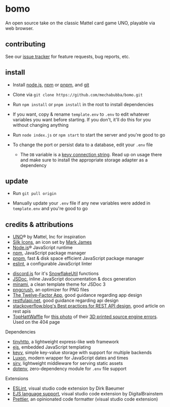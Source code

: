# bomo

An open source take on the classic Mattel card game UNO, playable via web browser.

<!-- Features include a lobby browser, private lobbies, control over gameplay mechanics, per game chat, LetsEncrypt support, login via oauth, and a documented API.

To play, visit the public server at <url>, or setup your own. -->

## contributing

See our [issue tracker](https://github.com/mechabubba/bomo/issues) for feature requests, bug reports, etc.

<!-- If you want to contribute yourself,  -->

## install

- Install [node.js](https://nodejs.org), [npm](https://docs.npmjs.com/downloading-and-installing-node-js-and-npm) or [pnpm](https://pnpm.io/installation), and [git](https://git-scm.com/downloads)

- Clone via `git clone https://github.com/mechabubba/bomo.git`

- Run `npm install` or `pnpm install` in the root to install dependencies

- If you want, copy & rename `template.env` to `.env` to edit whatever variables you want before starting. If you don't, it'll do this for you without changing anything

- Run `node index.js` or `npm start` to start the server and you're good to go

- To change the port or persist data to a database, edit your `.env` file
  - The `DB` variable is a [keyv connection string](https://keyv.js.org/#/?id=storage-adapters). Read up on usage there and make sure to install the appropriate storage adapter as a dependency

## update

<!-- - `git checkout .` can be used to discard any uncommitted changes you've made, like installing a keyv storage adapter. Just reinstall after running `git pull origin` -->

- Run `git pull origin`

- Manually update your `.env` file if any new variables were added in `template.env` and you're good to go

<!-- ## documentation

See <url> or the /docs/ folder 

Notes for when it gets written:

- If you get `"message": "this.engines[options.ext] is not a function"` and a 500 Internal Server Error, check your `res.render()` calls. You might have missed including the extension `.ejs` or misspelled the template's name

- `ctrl` + `shift` + `r` forces a complete page refresh in firefox, helpful for clearing cached css

- .ejs files can be edited while live; static files served by sirv cannot and will break if edited

- Documentation
  - [tinyhttp](https://tinyhttp.v1rtl.site/docs)
    - [Details on route matching via regexparam](https://github.com/lukeed/regexparam)
  - [ejs](https://ejs.co/#docs)
  - [keyv](https://keyv.js.org/)
  - [jsdoc](https://jsdoc.app/)

- [The Twelve-Factor App](https://12factor.net/), good guidance regarding app design
- [restfulapi.net](https://restfulapi.net/), good guidance regarding api design
- [stackoverflow.blog's Best practices for REST API design](https://stackoverflow.blog/2020/03/02/best-practices-for-rest-api-design/), good article on rest apis
-->

## credits & attributions

- [UNO](https://www.mattelgames.com/en-us/cards/uno)® by Mattel, Inc for inspiration
- [Silk Icons](http://www.famfamfam.com/lab/icons/silk/), an icon set by [Mark James](https://github.com/markjames/)
- [Node.js](https://nodejs.org)® JavaScript runtime
- [npm](https://npmjs.com), JavaScript package manager
- [pnpm](https://pnpm.io/), fast & disk space efficient JavaScript package manager
- [eslint](https://eslint.org/), a configurable JavaScript linter
<!-- - [cdnjs](https://cdnjs.com/), reliable content delivery network -->
- [discord.js](https://discord.js.org) for it's [SnowflakeUtil](https://discord.js.org/#/docs/main/stable/class/SnowflakeUtil) functions
- [JSDoc](https://jsdoc.app/), inline JavaScript documentation & docs generation
- [minami](https://github.com/nijikokun/minami), a clean template theme for JSDoc 3
- [pngcrush](https://pmt.sourceforge.io/pngcrush/), an optimizer for PNG files
- [The Twelve-Factor App](https://12factor.net/), good guidance regarding app design
- [restfulapi.net](https://restfulapi.net/), good guidance regarding api design
- [stackoverflow.blog's Best practices for REST API design](https://stackoverflow.blog/2020/03/02/best-practices-for-rest-api-design/), good article on rest apis
- [TopHattWaffle](https://twitter.com/tophattwaffle) for [this photo](https://twitter.com/tophattwaffle/status/993234368540954625) of their [3D printed source engine errors](https://www.etsy.com/listing/597289214/developer-error-source-engine). Used on the 404 page


Dependencies

- [tinyhttp](https://tinyhttp.v1rtl.site), a lightweight express-like web framework
- [ejs](https://ejs.co), embedded JavaScript templating
- [keyv](https://www.npmjs.com/package/keyv), simple key-value storage with support for multiple backends
- [Luxon](https://moment.github.io/luxon/), modern wrapper for JavaScript dates and times
- [sirv](https://www.npmjs.com/package/sirv), lightweight middleware for serving static assets
- [dotenv](https://www.npmjs.com/package/dotenv), zero-dependency module for `.env` file support
<!-- - [jQuery](https://jquery.com/), feature rich javaScript library for browsers -->

Extensions

- [ESLint](https://marketplace.visualstudio.com/items?itemName=dbaeumer.vscode-eslint), visual studio code extension by Dirk Baeumer
- [EJS language support](https://marketplace.visualstudio.com/items?itemName=DigitalBrainstem.javascript-ejs-support), visual studio code extension by DigitalBrainstem
- [Prettier](https://marketplace.visualstudio.com/items?itemName=esbenp.prettier-vscode), an opinionated code formatter (visual studio code extension)
